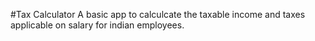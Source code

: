 #Tax Calculator
A basic app to calculcate the taxable income and taxes applicable on salary for indian employees.

